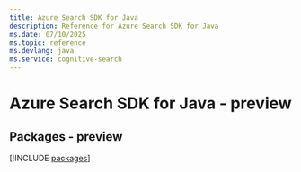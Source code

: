 ```yaml
---
title: Azure Search SDK for Java
description: Reference for Azure Search SDK for Java
ms.date: 07/10/2025
ms.topic: reference
ms.devlang: java
ms.service: cognitive-search
---
```

# Azure Search SDK for Java - preview
## Packages - preview
[!INCLUDE [packages](search-index.md)]